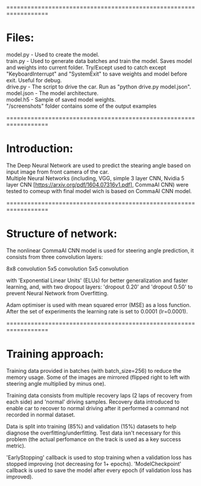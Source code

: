 ==================================================================
# Files:

model.py - Used to create the model.  
train.py - Used to generate data batches and train the model. Saves model and weights into current folder. Try/Except used to catch except "KeyboardInterrupt" and "SystemExit" to save weights and model before exit. Useful for debug.  
drive.py - The script to drive the car. Run as "python drive.py model.json".  
model.json - The model architecture.  
model.h5 - Sample of saved model weights.  
"/screenshots" folder contains some of the output examples   

==================================================================
# Introduction: 
The Deep Neural Network are used to predict the stearing angle based on input image from front camera of the car.  
Multiple Neural Networks (including, VGG, simple 3 layer CNN, Nvidia 5 layer CNN [https://arxiv.org/pdf/1604.07316v1.pdf], CommaAI CNN) were tested to comeup with final model wich is based on CommaAI CNN model.

==================================================================
# Structure of network:

The nonlinear CommaAI CNN model is used for steering angle prediction, it consists from three convolution layers:

 8x8 convolution
 5x5 convolution
 5x5 convolution

with 'Exponential Linear Units' (ELUs) for better generalization and faster learning, and,
with two dropout layers: 'dropout 0.20' and 'dropout 0.50' to prevent Neural Network from Overfitting.

Adam optimiser is used with mean squared error (MSE) as a loss function. After the set of experiments the learning rate is set to 0.0001 (lr=0.0001).

==================================================================
# Training approach:

Training data provided in batches (with batch_size=256) to reduce the memory usage. Some of the images are mirrored (flipped right to left with steering angle multiplied by minus one).

Training data consists from multiple recovery laps (2 laps of recovery from each side) and 'normal' driving samples. Recovery data introduced to enable car to recover to normal driving after it performed a command not recorded in normal dataset. 

Data is split into training (85%) and validation (15%) datasets to help diagnose the overfitting/underfitting. Test data isn't necessary for this problem (the actual perfomance on the track is used as a key success metric).

'EarlyStopping' callback is used to stop training when a validation loss has stopped improving (not decreasing for 1+ epochs).
'ModelCheckpoint' callback is used to save the model after every epoch (if validation loss has improved).

